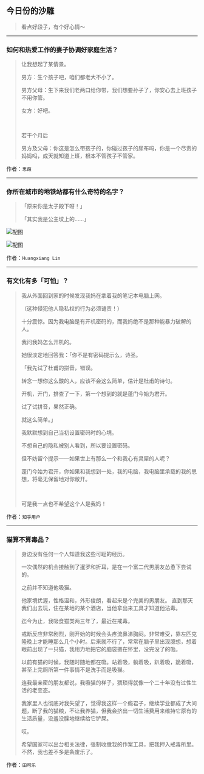 ## 今日份的沙雕

> 看点好段子，有个好心情～


 
---

### 如何和热爱工作的妻子协调好家庭生活？

> 让我想起了某情景。
> 
> 男方：生个孩子吧，咱们都老大不小了。
> 
> 男方父母：生下来我们老两口给你带，我们想要孙子了，你安心去上班孩子不用你管。
> 
> 女方：好吧。
> 
>  
> 
> 若干个月后
> 
> 男方及父母：你这是怎么带孩子的，你碰过孩子的尿布吗，你是一个尽责的妈妈吗，成天就知道上班，根本不管孩子不管家。


作者：`思葭`

---

### 你所在城市的地铁站都有什么奇特的名字？

> 「原来你是太子殿下呀！」
> 
> 「其实我是公主坟上的……」



![配图](http://pic3.zhimg.com/70/0479f6eee5c02326fc8f2bc4627a7976_b.jpg)



![配图](http://pic3.zhimg.com/70/97db9e4e27f801343c68e54091d90ba2_b.jpg)


作者：`Huangxiang Lin`

---

### 有文化有多「可怕」？

> 我从外面回到家的时候发现我妈在拿着我的笔记本电脑上网。
> 
> （这种侵犯他人隐私权的行为必须谴责！）
> 
> 十分震惊。因为我电脑是有开机密码的，而我妈绝不是那种能暴力破解的人。
> 
> 我问我妈怎么开机的。
> 
> 她很淡定地回答我：「你不是有密码提示么，诗圣。
> 
> 「我先试了杜甫的拼音，错误。
> 
> 转念一想你这么酸的人，应该不会这么简单，估计是杜甫的诗句。
> 
> 开机，开门，排查了一下，第一个想到的就是蓬门今始为君开。
> 
> 试了试拼音，果然正确。
> 
> 就这么简单。」
> 
> 我默默想到自己当初设置密码时的心境。
> 
> 不想自己的隐私被别人看到，所以要设置密码。
> 
> 但不妨留个提示——如果世上有那么一个和我心有灵犀的人呢？
> 
> 蓬门今始为君开，你如果和我想到一处，我的电脑，我电脑里承载的我的思想，将毫无保留地对你敞开。
> 
>  
> 
> 可是我一点也不希望这个人是我妈！


作者：`知乎用户`

---

### 猫算不算毒品？

> 身边没有任何一个人知道我这些可耻的经历。
> 
> 一次偶然的机会接触到了暹罗和折耳，是在一个富二代男朋友怂恿下尝试的。
> 
> 之前并不知道他吸猫。
> 
> 他家境优渥，性格温和，外形俊朗，看起来是个完美的男朋友。 直到那天我们出去玩，住在某地的某个酒店，当他拿出来工具才知道他沾毒。
> 
> 迄今为止，我吸食猫类两三年了，最近在戒毒。
> 
> 戒断反应非常剧烈，刚开始的时候会头疼流鼻涕胸闷。非常难受，靠左匹克隆晚上才能睡那么几个小时。后来就不行了，常常在脑子里出现臆想，想着眼前出现了一只猫，我用力地把它的脑袋摁在怀里，没完没了的吸。
> 
> 以前有猫的时候，我随时随地都在吸。站着吸，躺着吸，趴着吸，跪着吸，甚至上完厕所第一件事情不是洗手而是吸猫。
> 
> 连我最亲密的朋友都说，我吸猫的样子，猥琐得就像一个二十年没有过性生活的老变态。
> 
> 我家里人也彻底对我失望了，觉得我这样一个瘾君子，继续学业都成了大问题，断了我的猫粮，不让我养猫，但我会挤出一切生活费用来维持它原有的生活质量，没羞没臊地继续给它铲屎。
> 
> 哎。
> 
> 希望国家可以出台相关法律，强制收缴我的作案工具，把我押入戒毒所里。不然，我也差不多是条废乐了。


作者：`田可乐`